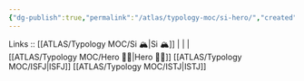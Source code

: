 ```yaml
---
{"dg-publish":true,"permalink":"/atlas/typology-moc/si-hero/","created":"2023-01-05T12:10:01.064+01:00","updated":"2023-02-26T16:42:11.448+01:00"}
---
```


Links :: [[ATLAS/Typology MOC/Si 🏔️\|Si 🏔️]] |  |  |  
[[ATLAS/Typology MOC/Hero 🦸‍♂️\|Hero 🦸‍♂️]]
[[ATLAS/Typology MOC/ISFJ\|ISFJ]]
[[ATLAS/Typology MOC/ISTJ\|ISTJ]]
